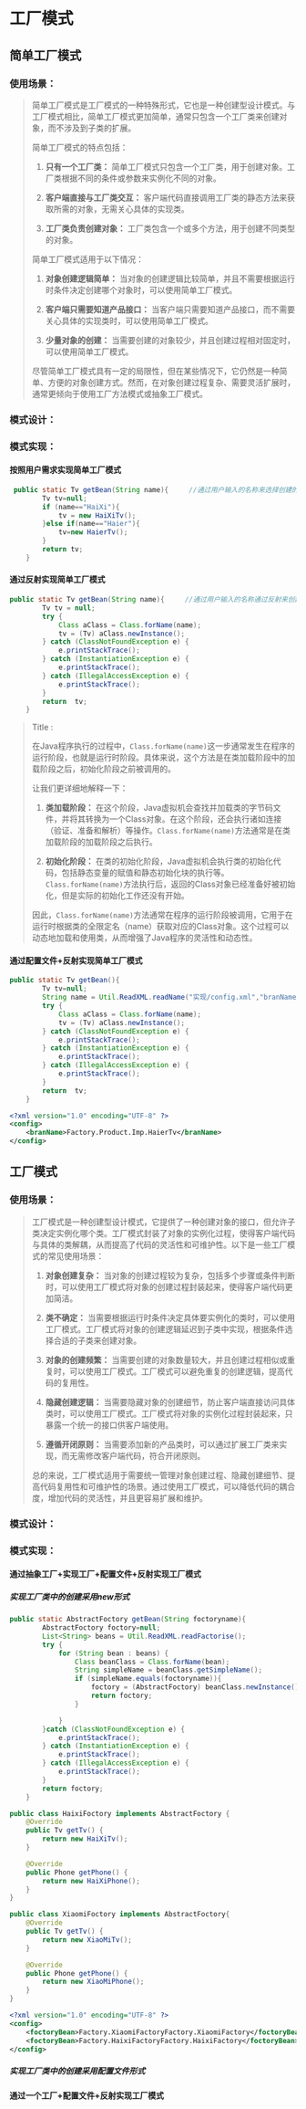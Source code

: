 # 工厂模式

## 简单工厂模式

### 使用场景：

> 简单工厂模式是工厂模式的一种特殊形式，它也是一种创建型设计模式。与工厂模式相比，简单工厂模式更加简单，通常只包含一个工厂类来创建对象，而不涉及到子类的扩展。
>
> 简单工厂模式的特点包括：
>
> 1. **只有一个工厂类：** 简单工厂模式只包含一个工厂类，用于创建对象。工厂类根据不同的条件或参数来实例化不同的对象。
>
> 2. **客户端直接与工厂类交互：** 客户端代码直接调用工厂类的静态方法来获取所需的对象，无需关心具体的实现类。
>
> 3. **工厂类负责创建对象：** 工厂类包含一个或多个方法，用于创建不同类型的对象。
>
> 简单工厂模式适用于以下情况：
>
> 1. **对象创建逻辑简单：** 当对象的创建逻辑比较简单，并且不需要根据运行时条件决定创建哪个对象时，可以使用简单工厂模式。
>
> 2. **客户端只需要知道产品接口：** 当客户端只需要知道产品接口，而不需要关心具体的实现类时，可以使用简单工厂模式。
>
> 3. **少量对象的创建：** 当需要创建的对象较少，并且创建过程相对固定时，可以使用简单工厂模式。
>
> 尽管简单工厂模式具有一定的局限性，但在某些情况下，它仍然是一种简单、方便的对象创建方式。然而，在对象创建过程复杂、需要灵活扩展时，通常更倾向于使用工厂方法模式或抽象工厂模式。

### 模式设计：

> 

### 模式实现：

#### 按照用户需求实现简单工厂模式

```java
 public static Tv getBean(String name){     //通过用户输入的名称来选择创建的对象类型
        Tv tv=null;
        if (name=="HaiXi"){   
            tv = new HaiXiTv();
        }else if(name=="Haier"){
            tv=new HaierTv();
        }
        return tv;
    }
```

#### 通过反射实现简单工厂模式

```java
public static Tv getBean(String name){     //通过用户输入的名称通过反射来创建对象类型
        Tv tv = null;
        try {
            Class aClass = Class.forName(name);
            tv = (Tv) aClass.newInstance();
        } catch (ClassNotFoundException e) {
            e.printStackTrace();
        } catch (InstantiationException e) {
            e.printStackTrace();
        } catch (IllegalAccessException e) {
            e.printStackTrace();
        }
        return  tv;
    }
```

> Title :
>
> ​	 在Java程序执行的过程中，`Class.forName(name)`这一步通常发生在程序的运行阶段，也就是运行时阶段。具体来说，这个方法是在类加载阶段中的加载阶段之后，初始化阶段之前被调用的。
>
> 让我们更详细地解释一下：
>
> 1. **类加载阶段：** 在这个阶段，Java虚拟机会查找并加载类的字节码文件，并将其转换为一个Class对象。在这个阶段，还会执行诸如连接（验证、准备和解析）等操作。`Class.forName(name)`方法通常是在类加载阶段的加载阶段之后执行。
>
> 2. **初始化阶段：** 在类的初始化阶段，Java虚拟机会执行类的初始化代码，包括静态变量的赋值和静态初始化块的执行等。`Class.forName(name)`方法执行后，返回的Class对象已经准备好被初始化，但是实际的初始化工作还没有开始。
>
> 因此，`Class.forName(name)`方法通常在程序的运行阶段被调用，它用于在运行时根据类的全限定名（name）获取对应的Class对象。这个过程可以动态地加载和使用类，从而增强了Java程序的灵活性和动态性。

#### 通过配置文件+反射实现简单工厂模式

```java
public static Tv getBean(){
        Tv tv=null;
        String name = Util.ReadXML.readName("实现/config.xml","branName");
        try {
            Class aClass = Class.forName(name);
            tv = (Tv) aClass.newInstance();
        } catch (ClassNotFoundException e) {
            e.printStackTrace();
        } catch (InstantiationException e) {
            e.printStackTrace();
        } catch (IllegalAccessException e) {
            e.printStackTrace();
        }
        return  tv;
    }
```

```XML
<?xml version="1.0" encoding="UTF-8" ?>
<config>
    <branName>Factory.Product.Imp.HaierTv</branName>
</config>
```



## 工厂模式

### 使用场景：

> 工厂模式是一种创建型设计模式，它提供了一种创建对象的接口，但允许子类决定实例化哪个类。工厂模式封装了对象的实例化过程，使得客户端代码与具体的类解耦，从而提高了代码的灵活性和可维护性。以下是一些工厂模式的常见使用场景：
>
> 1. **对象创建复杂：** 当对象的创建过程较为复杂，包括多个步骤或条件判断时，可以使用工厂模式将对象的创建过程封装起来，使得客户端代码更加简洁。
>
> 2. **类不确定：** 当需要根据运行时条件决定具体要实例化的类时，可以使用工厂模式。工厂模式将对象的创建逻辑延迟到子类中实现，根据条件选择合适的子类来创建对象。
>
> 3. **对象的创建频繁：** 当需要创建的对象数量较大，并且创建过程相似或重复时，可以使用工厂模式。工厂模式可以避免重复的创建逻辑，提高代码的复用性。
>
> 4. **隐藏创建逻辑：** 当需要隐藏对象的创建细节，防止客户端直接访问具体类时，可以使用工厂模式。工厂模式将对象的实例化过程封装起来，只暴露一个统一的接口供客户端使用。
>
> 5. **遵循开闭原则：** 当需要添加新的产品类时，可以通过扩展工厂类来实现，而无需修改客户端代码，符合开闭原则。
>
> 总的来说，工厂模式适用于需要统一管理对象创建过程、隐藏创建细节、提高代码复用性和可维护性的场景。通过使用工厂模式，可以降低代码的耦合度，增加代码的灵活性，并且更容易扩展和维护。



### 模式设计：

> 



### 模式实现：

#### 通过抽象工厂+实现工厂+配置文件+反射实现工厂模式

##### 实现工厂类中的创建采用new形式

```java
public static AbstractFoctory getBean(String foctoryname){
        AbstractFoctory foctory=null;
        List<String> beans = Util.ReadXML.readFactorise();
        try {
            for (String bean : beans) {
                Class beanClass = Class.forName(bean);
                String simpleName = beanClass.getSimpleName();
                if (simpleName.equals(foctoryname)){
                    foctory = (AbstractFoctory) beanClass.newInstance();
                    return foctory;
                }

            }
        }catch (ClassNotFoundException e) {
            e.printStackTrace();
        } catch (InstantiationException e) {
            e.printStackTrace();
        } catch (IllegalAccessException e) {
            e.printStackTrace();
        }
        return foctory;
    }

public class HaixiFoctory implements AbstractFoctory {
    @Override
    public Tv getTv() {
        return new HaiXiTv();
    }

    @Override
    public Phone getPhone() {
        return new HaiXiPhone();
    }
}

public class XiaomiFoctory implements AbstractFoctory{
    @Override
    public Tv getTv() {
        return new XiaoMiTv();
    }

    @Override
    public Phone getPhone() {
        return new XiaoMiPhone();
    }
}

```

```XML
<?xml version="1.0" encoding="UTF-8" ?>
<config>
    <foctoryBean>Factory.XiaomiFactoryFactory.XiaomiFactory</foctoryBean>
    <foctoryBean>Factory.HaixiFactoryFactory.HaixiFactory</foctoryBean>
</config>
```

##### 实现工厂类中的创建采用配置文件形式



#### 通过一个工厂+配置文件+反射实现工厂模式

